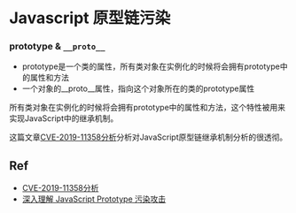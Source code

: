 # Javascript 原型链污染

###  prototype & `__proto__`
* prototype是一个类的属性，所有类对象在实例化的时候将会拥有prototype中的属性和方法
* 一个对象的__proto__属性，指向这个对象所在的类的prototype属性

所有类对象在实例化的时候将会拥有prototype中的属性和方法，这个特性被用来实现JavaScript中的继承机制。

 这篇文章[CVE-2019-11358分析](https://xz.aliyun.com/t/11272)分析对JavaScript原型链继承机制分析的很透彻。


## Ref
- [CVE-2019-11358分析](https://xz.aliyun.com/t/11272)
- [深入理解 JavaScript Prototype 污染攻击](https://www.leavesongs.com/PENETRATION/javascript-prototype-pollution-attack.html)
